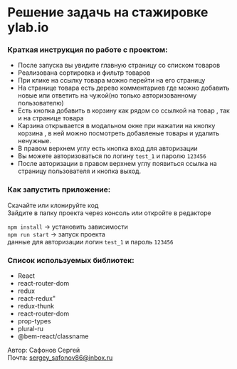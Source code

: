 # Решение задачь на стажировке ylab.io

### Краткая инструкция по работе с проектом:

- После запуска вы увидите главную страницу со списком товаров
- Реализована сортировка и фильтр товаров
- При клике на ссылку товара можно перейти на его страницу
- На странице товара есть дерево комментариев где можно добавить новые или ответить на чужой(но только авторизованному пользователю)
- Есть кнопка добавить в корзину как рядом со ссылкой на товар , так и на странице товара
- Карзина открывается в модальном окне при нажатии на кнопку корзина , в ней можно посмотреть добавленые товары и удалить ненужные.
- В правом верхнем углу есть кнопка вход для авторизации
- Вы можете авторизоваться по логину `test_1` и паролю `123456`
- После авторизации в правом верхнем углу появиться ссылка на страницу пользователя и кнопка выход.

### Как запустить приложение:

Скачайте или клонируйте код\
Зайдите в папку проекта через консоль или откройте в редакторе

`npm install` -> установить зависимости\
`npm run start` -> запуск проекта\
данные для авторизации логин `test_1` и пароль `123456`

### Список используемых библиотек:

- React
- react-router-dom
- redux
- react-redux"
- redux-thunk
- react-router-dom
- prop-types
- plural-ru
- @bem-react/classname

Автор: Сафонов Сергей\
Почта: [sergey_safonov86@inbox.ru](mailto:sergey_safonov86@inbox.ru)